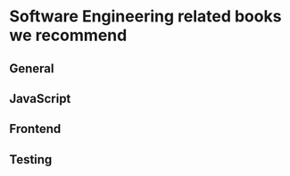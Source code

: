 # Software Engineering related books we recommend

## General

## JavaScript

## Frontend

## Testing
